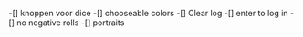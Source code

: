 -[] knoppen voor dice
-[] chooseable colors
-[] Clear log
-[] enter to log in
-[] no negative rolls
-[] portraits
